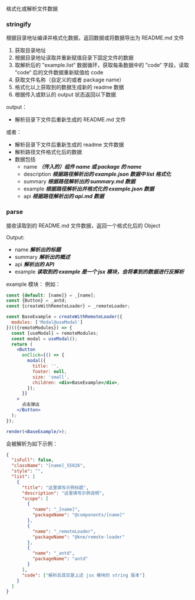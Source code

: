格式化或解析文件数据

### stringify

根据目录地址编译并格式化数据，返回数据或将数据导出为 README.md 文件

1. 获取目录地址
2. 根据目录地址读取并重新赋值目录下固定文件的数据
3. 取解析后的 ”example.list“ 数据循环，获取每条数据中的 ”code“ 字段，读取 ”code“ 后的文件数据重新赋值给 code
4. 获取文件名称（自定义的或者 package name）
5. 格式化以上获取到的数据生成新的 readme 数据
6. 根据传入或默认的 output 状态返回以下数据

output：

* 解析目录下文件后重新生成的 README.md 文件

或者：

* 解析目录下文件后重新生成的 readme 文件数据
* 解析路径文件格式化后的数据
* 数据包括
    - name ***（传入的）组件 name 或 package 的 name***
    - description ***根据路径解析出的 example.json 数据中 list 格式化***
    - summary ***根据路径解析出的 summary.md 数据***
    - example ***根据路径解析出并格式化的 example.json 数据***
    - api ***根据路径解析出的 api.md 数据***

### parse

接收读取到的 README.md 文件数据，返回一个格式化后的 Object

Output:

* name ***解析出的标题***
* summary ***解析出的概述***
* api ***解析出的 API***
* example ***读取到的 example 是一个 jsx 模块，会将拿到的数据进行反解析***

example 模块：
例如：

```jsx
const {default: [name]} = _[name];
const {Button} = _antd;
const {createWithRemoteLoader} = _remoteLoader;

const BaseExample = createWithRemoteLoader({
  modules: ['Modal@useModal']
})(({remoteModules}) => {
  const [useModal] = remoteModules;
  const modal = useModal();
  return (
    <Button
      onClick={() => {
        modal({
          title: '',
          footer: null,
          size: 'small',
          children: <div>BaseExample</div>,
        });
      }}
    >
      点击弹出
    </Button>
  );
});

render(<BaseExample/>);
```

会被解析为如下示例：

```json
{
  "isFull": false,
  "className": "[name]_55026",
  "style": "",
  "list": [
    {
      "title": "这里填写示例标题",
      "description": "这里填写示例说明",
      "scope": [
        {
          "name": "_[name]",
          "packageName": "@components/[name]"
        },
        {
          "name": "_remoteLoader",
          "packageName": "@kne/remote-loader"
        },
        {
          "name": "_antd",
          "packageName": "antd"
        }
      ],
      "code": ["解析后其实是上述 jsx 模块的 string 版本"]
    }
  ]
}
```
